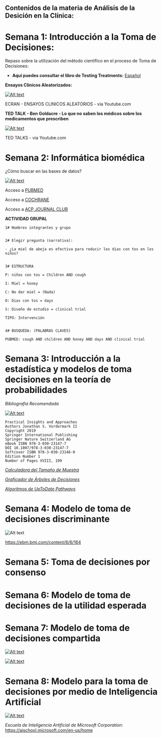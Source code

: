 ## Contenidos de la materia de Análisis de la Desición en la Clínica:

# Semana 1: Introducción a la Toma de Decisiones:

Repaso sobre la utilización del método científico en el proceso de Toma de Decisiones:

 + **Aquí puedes consultar el libro de Testing Treatments:** [Español](https://es.testingtreatments.org)

**Ensayos Clinicos Aleatorizados:**

[![Alt text](https://img.youtube.com/vi/PrQDYNk4CU0/0.jpg)](https://www.youtube.com/watch?v=PrQDYNk4CU0)

ECRAN - ENSAYOS CLINICOS ALEATORIOS - via Youtube.com

**TED TALK - Ben Goldacre - Lo que no saben los médicos sobre los medicamentos que prescriben**

[![Alt text](https://img.youtube.com/vi/RKmxL8VYy0M/0.jpg)](https://www.youtube.com/watch?v=RKmxL8VYy0M)

TED TALKS - via Youtube.com

# Semana 2: Informática biomédica

¿Cómo buscar en las bases de datos?

[![Alt text](https://img.youtube.com/vi/dncRQ1cobdc/0.jpg)](https://www.youtube.com/watch?v=dncRQ1cobdc)

Acceso a [PUBMED](https://www.ncbi.nlm.nih.gov/pubmed)

Acceso a [COCHRANE](https://www.cochranelibrary.com/)

Acceso a [ACP JOURNAL CLUB](http://www.acpjc.org/)

**ACTIVIDAD GRUPAL**

```
1# Nombres integrantes y grupo


2# Elegir pregunta (narrativa):

- ¿La miel de abeja es efectiva para reducir los dias con tos en los niños?


3# ESTRUCTURA

P: niños con tos = Children AND cough

I: Miel = honey

C: No dar miel = (Nada)

O: Dias con tos = days

S: Diseño de estudio = clinical trial

TIPO: Intervención


4# BUSQUEDA: (PALABRAS CLAVES)

PUBMED: cough AND children AND honey AND days AND clinical trial

```


# Semana 3: Introducción a la estadística y modelos de toma decisiones en la teoría de probabilidades

*Bibliografia Recomendada*

[![Alt text](https://images.springer.com/sgw/books/medium/9783030231460.jpg)](https://wdg.biblio.udg.mx/index.php/bases-de-datos/multidisciplinarias)

``` An Introduction to Medical Decision-Making
Practical Insights and Approaches
Authors Jonathan S. Vordermark II
Copyright 2019
Springer International Publishing
Springer Nature Switzerland AG
eBook ISBN 978-3-030-23147-7
DOI 10.1007/978-3-030-23147-7
Softcover ISBN 978-3-030-23146-0
Edition Number 1
Number of Pages XVIII, 199
```

[*Calculadora del Tamaño de Muestra*](https://select-statistics.co.uk/calculators/sample-size-calculator-population-proportion/)

[*Graficador de Árboles de Decisiones*](https://online.visual-paradigm.com/es/diagrams/features/decision-tree-software/)

[*Algoritmos de UpToDate Pathways*](https://www.uptodate.com/contents/table-of-contents/pathways)

# Semana 4: Modelo de toma de decisiones discriminante

![Alt text](https://resources.bmj.com/repository/journals-network-project/images/journal-logos/logo-ebm.svg)

https://ebm.bmj.com/content/6/6/164

# Semana 5: Toma de decisiones por consenso


# Semana 6: Modelo de toma de decisiones de la utilidad esperada


# Semana 7: Modelo de toma de decisiones compartida

[![Alt text](https://img.youtube.com/vi/eFudnxd0wuI/0.jpg)](https://www.youtube.com/watch?v=eFudnxd0wuI)

[![Alt text](https://img.youtube.com/vi/qwyx7yAP5zA/0.jpg)](https://www.youtube.com/watch?v=qwyx7yAP5zA)


# Semana 8: Modelo para la toma de decisiones por medio de Inteligencia Artificial

[![Alt text](https://img.youtube.com/vi/ii-FfE-7C-k/0.jpg)](https://www.youtube.com/watch?v=ii-FfE-7C-k)

*Escuela de Inteligencia Artificial de Microsoft Corporation:* https://aischool.microsoft.com/en-us/home
